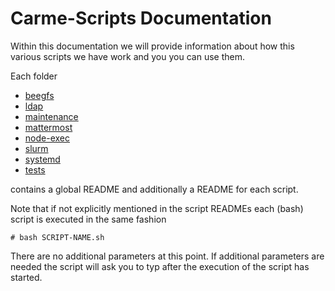 # Carme-Scripts Documentation

Within this documentation we will provide information about how this various scripts we have work and you you can use them.

Each folder
 * [beegfs](carme-scripts-beegfs-docu/README.md)
 * [ldap](carme-scripts-ldap-docu/README.md)
 * [maintenance](carme-scripts-maintenance-docu/README.md)
 * [mattermost](carme-scripts-mattermost-docu/README.md)
 * [node-exec](carme-scripts-node-exec-docu/README.md)
 * [slurm](carme-scripts-slurm-docu/README.md)
 * [systemd](carme-scripts-systemd-docu/README.md)
 * [tests](carme-scripts-tests-docu/README.md)

contains a global README and additionally a README for each script.

Note that if not explicitly mentioned in the script READMEs each (bash) script is executed in the same fashion
```console
# bash SCRIPT-NAME.sh
```
There are no additional parameters at this point. If additional parameters are needed the script will ask you to typ after the execution of the script has started.
